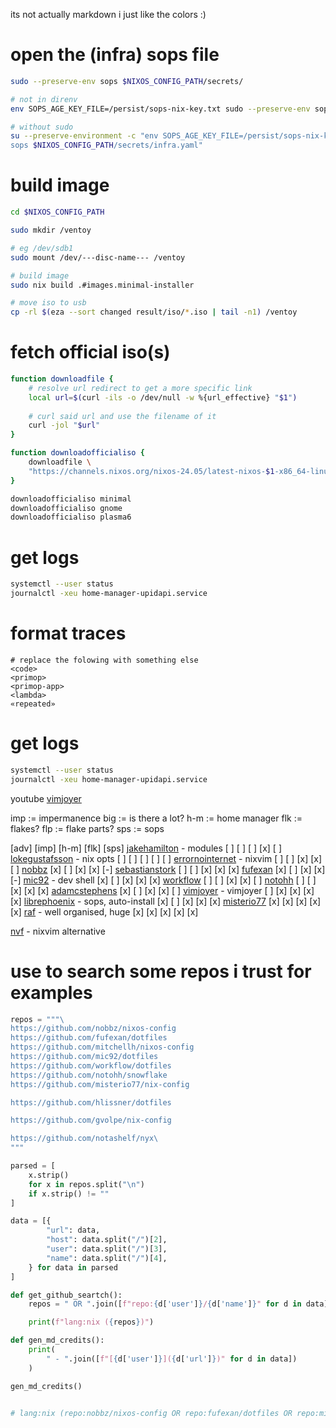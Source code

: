 its not actually markdown i just like the colors :)

# open the (infra) sops file
```bash
sudo --preserve-env sops $NIXOS_CONFIG_PATH/secrets/

# not in direnv
env SOPS_AGE_KEY_FILE=/persist/sops-nix-key.txt sudo --preserve-env sops $NIXOS_CONFIG_PATH/secrets/

# without sudo
su --preserve-environment -c "env SOPS_AGE_KEY_FILE=/persist/sops-nix-key.txt 
sops $NIXOS_CONFIG_PATH/secrets/infra.yaml"
```

# build image
```bash
cd $NIXOS_CONFIG_PATH

sudo mkdir /ventoy

# eg /dev/sdb1
sudo mount /dev/---disc-name--- /ventoy

# build image
sudo nix build .#images.minimal-installer

# move iso to usb
cp -rl $(eza --sort changed result/iso/*.iso | tail -n1) /ventoy
```


# fetch official iso(s)
```bash 
function downloadfile {
    # resolve url redirect to get a more specific link
    local url=$(curl -ils -o /dev/null -w %{url_effective} "$1")
    
    # curl said url and use the filename of it
    curl -jol "$url"
}

function downloadofficialiso {
    downloadfile \ 
    "https://channels.nixos.org/nixos-24.05/latest-nixos-$1-x86_64-linux.iso"
}

downloadofficialiso minimal 
downloadofficialiso gnome 
downloadofficialiso plasma6 
```


# get logs
```bash
systemctl --user status 
journalctl -xeu home-manager-upidapi.service
```


# format traces
```
# replace the folowing with something else
<code>
<primop>
<primop-app>
<lambda>
«repeated»
```


# get logs
```bash
systemctl --user status 
journalctl -xeu home-manager-upidapi.service
```


youtube
[vimjoyer](https://www.youtube.com/@vimjoyer) 


imp := impermanence
big := is there a lot?
h-m := home manager
flk := flakes?
flp := flake parts?
sps := sops


 [adv] [imp] [h-m] [flk] [sps]
[jakehamilton](https://github.com/jakehamilton/config) - modules
  [ ]   [ ]   [ ]   [x]   [ ]
[lokegustafsson](https://github.com/lokegustafsson/nixos-getting-started) - nix opts 
  [ ]   [ ]   [ ]   [ ]   [ ]
[errornointernet](https://github.com/errornointernet/configuration.nix) - nixvim
  [ ]   [ ]   [x]   [x]   [ ]
[nobbz](https://github.com/nobbz/nixos-config/)
  [x]   [ ]   [x]   [x]   [-]
[sebastianstork](https://github.com/sebastianstork/nixos-config)
  [ ]   [ ]   [x]   [x]   [x]
[fufexan](https://github.com/fufexan/dotfiles)
  [x]   [ ]   [x]   [x]   [-]
[mic92](https://github.com/mic92/dotfiles) - dev shell
  [x]   [ ]   [x]   [x]   [x]
[workflow](https://github.com/workflow/dotfiles)
  [ ]   [ ]   [x]   [x]   [ ]
[notohh](https://github.com/notohh/snowflake)
  [ ]   [ ]   [x]   [x]   [x]
[adamcstephens](https://codeberg.org/adamcstephens/dotfiles)
  [x]   [ ]   [x]   [x]   [ ]
[vimjoyer](https://github.com/vimjoyer/nixconf) - vimjoyer
  [ ]   [x]   [x]   [x]   [x]
[librephoenix](https://github.com/librephoenix/nixos-config) - sops, auto-install
  [x]   [ ]   [x]   [x]   [x]
[misterio77](https://github.com/misterio77/nix-config)
  [x]   [x]   [x]   [x]   [x]
[raf](https://github.com/notashelf/nyx) - well organised, huge
  [x]   [x]   [x]   [x]   [x]

[nvf](https://github.com/notashelf/nvf) - nixvim alternative


# use to search some repos i trust for examples
```py
repos = """\
https://github.com/nobbz/nixos-config
https://github.com/fufexan/dotfiles
https://github.com/mitchellh/nixos-config
https://github.com/mic92/dotfiles
https://github.com/workflow/dotfiles
https://github.com/notohh/snowflake
https://github.com/misterio77/nix-config

https://github.com/hlissner/dotfiles

https://github.com/gvolpe/nix-config

https://github.com/notashelf/nyx\
"""

parsed = [
    x.strip()
    for x in repos.split("\n") 
    if x.strip() != ""
]

data = [{
        "url": data,
        "host": data.split("/")[2],
        "user": data.split("/")[3],
        "name": data.split("/")[4],
    } for data in parsed 
]

def get_github_seartch():
    repos = " OR ".join([f"repo:{d['user']}/{d['name']}" for d in data])

    print(f"lang:nix ({repos})")

def gen_md_credits():
    print(
        " - ".join([f"[{d['user']}]({d['url']})" for d in data])
    )

gen_md_credits()


# lang:nix (repo:nobbz/nixos-config OR repo:fufexan/dotfiles OR repo:mitchellh/nixos-config OR repo:mic92/dotfiles OR repo:workflow/dotfiles OR repo:notohh/snowflake OR repo:misterio77/nix-config OR repo:hlissner/dotfiles OR repo:gvolpe/nix-config OR repo:notashelf/nyx)
```




